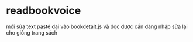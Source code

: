 # readbookvoice

mới sửa text pastê đại vào bookdetalt.js và đọc được
cần đăng nhập
sửa lại cho giống trang sách
